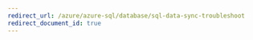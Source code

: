 ```yaml
---
redirect_url: /azure/azure-sql/database/sql-data-sync-troubleshoot
redirect_document_id: true
---
```

